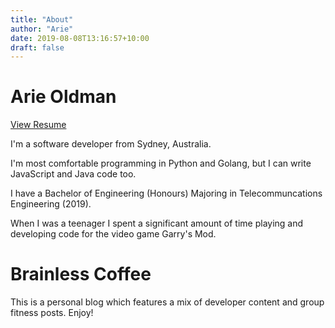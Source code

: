 ```yaml
---
title: "About"
author: "Arie"
date: 2019-08-08T13:16:57+10:00
draft: false
---
```


# Arie Oldman

[View Resume](/resume)

I'm a software developer from Sydney, Australia. 

I'm most comfortable programming in Python and Golang, but I can write JavaScript and Java code too. 

I have a Bachelor of Engineering (Honours) Majoring in Telecommuncations Engineering (2019).

When I was a teenager I spent a significant amount of time playing and developing code for the video game Garry's Mod.

# Brainless Coffee

This is a personal blog which features a mix of developer content and group fitness posts. Enjoy!
